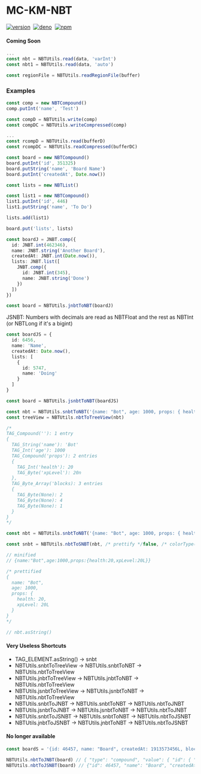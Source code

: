 # MC-KM-NBT

[![version](https://img.shields.io/github/v/release/KalmeMarq/FKM-NBT?color=7500A4&label=&style=for-the-badge)](https://github.com/KalmeMarq/FKM-NBT/releases)&nbsp;&nbsp;[![deno](https://img.shields.io/badge/View%20on%20Deno-0E7EEE?style=for-the-badge&logo=deno&logoColor=white)](https://deno.land/x/fkm_nbt)&nbsp;&nbsp;[![npm](https://img.shields.io/badge/View%20on%20Deno-0A0?style=for-the-badge&logo=npm&logoColor=white)](https://www.npmjs.com/package/fkm-nbt)&nbsp;

#### Coming Soon
```ts
...
const nbt = NBTUtils.read(data, 'varInt')
const nbt1 = NBTUtils.read(data, 'auto')

const regionFile = NBTUtils.readRegionFile(buffer)
```

### Examples
```ts
const comp = new NBTCompound()
comp.putInt('name', 'Test')

const compD = NBTUtils.write(comp)
const compDC = NBTUtils.writeCompressed(comp)

...
const rcompD = NBTUtils.read(bufferD)
const rcompDC = NBTUtils.readCompressed(bufferDC)

```

```ts
const board = new NBTCompound()
board.putInt('id', 351325)
board.putString('name', 'Board Name')
board.putInt('createdAt', Date.now())

const lists = new NBTList()

const list1 = new NBTCompound()
list1.putInt('id', 446)
list1.putString('name', 'To Do')

lists.add(list1)

board.put('lists', lists)
```

```ts
const boardJ = JNBT.comp({
  id: JNBT.int(462346),
  name: JNBT.string('Another Board'),
  createdAt: JNBT.int(Date.now()),
  lists: JNBT.list([
    JNBT.comp({
      id: JNBT.int(345),
      name: JNBT.string('Done')
    })
  ])
})

const board = NBTUtils.jnbtToNBT(boardJ)
```

JSNBT: Numbers with decimals are read as NBTFloat and the rest as NBTInt (or NBTLong if it's a bigint)
```ts
const boardJS = {
  id: 6456,
  name: 'Name',
  createdAt: Date.now(),
  lists: [
    {
      id: 5747,
      name: 'Doing'
    }
  ]
}

const board = NBTUtils.jsnbtToNBT(boardJS)
```

```ts
const nbt = NBTUtils.snbtToNBT('{name: "Bot", age: 1000, props: { health: 20, xpLevel: 20L }}, blocks: [B;2, 4, 1]')
const treeView = NBTUtils.nbtToTreeView(nbt)

/*
TAG_Compound(''): 1 entry
{
  TAG_String('name'): 'Bot'
  TAG_Int('age'): 1000
  TAG_Compound('props'): 2 entries
  {
    TAG_Int('health'): 20
    TAG_Byte('xpLevel'): 20n
  },
  TAG_Byte_Array('blocks): 3 entries
  {
    TAG_Byte(None): 2
    TAG_Byte(None): 4
    TAG_Byte(None): 1
  }
}
*/
```

```ts
const nbt = NBTUtils.snbtToNBT('{name: "Bot", age: 1000, props: { health: 20, xpLevel: 20L }}')

const snbt = NBTUtils.nbtToSNBT(nbt, /* prettify */false, /* colorType(none (default), motd, ansi)*/ 'none')

// minified 
// {name:"Bot",age:1000,props:{health:20,xpLevel:20L}}

/* prettified
{
  name: "Bot",
  age: 1000,
  props: {
    health: 20,
    xpLevel: 20L
  }
}
*/

// nbt.asString()

```

#### Very Useless Shortcuts
- TAG_ELEMENT.asString() -> snbt
- NBTUtils.snbtToTreeView -> NBTUtils.snbtToNBT -> NBTUtils.nbtToTreeView
- NBTUtils.jnbtToTreeView -> NBTUtils.jnbtToNBT -> NBTUtils.nbtToTreeView
- NBTUtils.jsnbtToTreeView -> NBTUtils.jsnbtToNBT -> NBTUtils.nbtToTreeView
- NBTUtils.snbtToJNBT -> NBTUtils.snbtToNBT -> NBTUtils.nbtToJNBT
- NBTUtils.jsnbtToJNBT -> NBTUtils.jsnbtToNBT -> NBTUtils.nbtToJNBT
- NBTUtils.snbtToJSNBT -> NBTUtils.snbtToNBT -> NBTUtils.nbtToJSNBT
- NBTUtils.jnbtToJSNBT -> NBTUtils.jnbtToNBT -> NBTUtils.nbtToJSNBT

#### No longer available

```ts
const boardS = '{id: 46457, name: "Board", createdAt: 1913573456L, blocks: [34b, 35b, 3b] }'

NBTUtils.nbtToJNBT(board) // { "type": "compound", "value": { "id": { "type": "int", "value": 46457 }, "name": { "type": "Board" }, "createdAt": { "type": "long", "value": 1913573456n }, "blocks": { "type": "byte_array", "value": [ { "type": "byte", "value": 34 }, { "type": "byte", "value": 35 }, { "type": "byte", "value": 3 } ] } } }
NBTUtils.nbtToJSNBT(board) // {"id": 46457, "name": "Board", "createdAt": 1913573456, "blocks": [34, 3515, 351345] }
```
